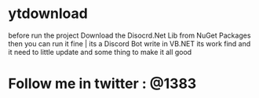 # ytdownload
 before run the project Download the Disocrd.Net Lib from NuGet Packages then you can run it fine |
 its a Discord Bot write in VB.NET its work find and it need to little update and some thing to make it all good 
# Follow me in twitter : @1383
